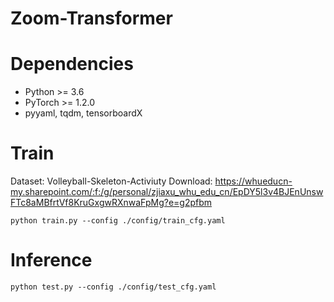 # Zoom-Transformer

# Dependencies
- Python >= 3.6
- PyTorch >= 1.2.0
- pyyaml, tqdm, tensorboardX

# Train
Dataset: Volleyball-Skeleton-Activiuty
Download: https://whueducn-my.sharepoint.com/:f:/g/personal/zjiaxu_whu_edu_cn/EpDY5l3v4BJEnUnswFTc8aMBfrtVf8KruGxgwRXnwaFpMg?e=g2pfbm
```
python train.py --config ./config/train_cfg.yaml
```
# Inference
```
python test.py --config ./config/test_cfg.yaml
```
